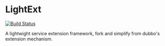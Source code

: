 # LightExt

[![Build Status](https://travis-ci.org/joshuazhan/arsenal4j.svg?branch=master)](https://travis-ci.org/joshuazhan/arsenal4j)

A lightwight service extension framework, fork and simplify from dubbo's extension mechanism.
